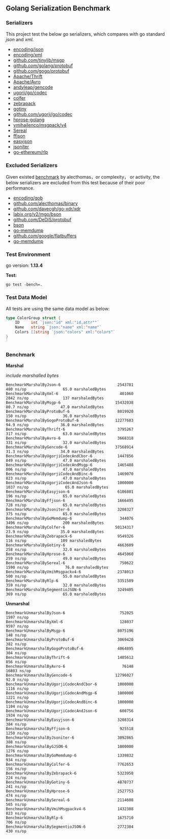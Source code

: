 ## Golang Serialization Benchmark

### Serializers

This project test the below go serializers, which compares with go standard _json_ and _xml_.

- [encoding/json](http://golang.org/pkg/encoding/json/)
- [encoding/xml](http://golang.org/pkg/encoding/xml/)
- [github.com/tinylib/msgp](http://github.com/tinylib/msgp)
- [github.com/golang/protobuf](http://github.com/golang/protobuf)
- [github.com/gogo/protobuf](http://github.com/gogo/protobuf)
- [Apache/Thrift](https://github.com/apache/thrift/tree/master/lib/go)
- [Apache/Avro](https://github.com/linkedin/goavro)
- [andyleap/gencode](https://github.com/andyleap/gencode)
- [ugorji/go/codec](https://github.com/ugorji/go/tree/master/codec)
- [colfer](https://github.com/pascaldekloe/colfer)
- [zebrapack](https://github.com/glycerine/zebrapack)
- [gotiny](https://github.com/niubaoshu/gotiny)
- [github.com/ugorji/go/codec](http://github.com/ugorji/go/codec)
- [hprose-golang](https://github.com/hprose/hprose-golang/tree/master/io)
- [vmihailenco/msgpack/v4](https://github.com/vmihailenco/msgpack)
- [Sereal](https://github.com/Sereal/Sereal)
- [ffjson](https://github.com/pquerna/ffjson)
- [easyjson](https://github.com/mailru/easyjson)
- [jsoniter](https://github.com/json-iterator/go)
- [go-ethereum/rlp](https://github.com/ethereum/go-ethereum)

###  Excluded Serializers

Given existed [benchmark](https://github.com/alecthomas/go_serialization_benchmarks) by alecthomas，or complexity， or activity, the below serializers are excluded from this test because of their poor performance.

- [encoding/gob](http://golang.org/pkg/encoding/gob/)
- [github.com/alecthomas/binary](http://github.com/alecthomas/binary)
- [github.com/davecgh/go-xdr/xdr](http://github.com/davecgh/go-xdr/xdr)
- [labix.org/v2/mgo/bson](http://labix.org/v2/mgo/bson)
- [github.com/DeDiS/protobuf](http://github.com/DeDiS/protobuf)
- [bson](http://github.com/micro/go-bson)
- [go-memdump](https://github.com/alexflint/go-memdump)
- [github.com/google/flatbuffers](http://github.com/google/flatbuffers)
- [go-memdump](https://github.com/alexflint/go-memdump)

### Test Environment
go version: **1.13.4**

**Test:**

```
go test -bench=.
```

### Test Data Model

All tests are using the same data model as below:

```go
type ColorGroup struct {
    ID     int `json:"id" xml:"id,attr""`
    Name   string `json:"name" xml:"name"`
    Colors []string `json:"colors" xml:"colors"`
}
`
```

### Benchmark

**Marshal**

_include marshalled bytes_

```
BenchmarkMarshalByJson-6                         2543781               480 ns/op                65.0 marshaledBytes
BenchmarkMarshalByXml-6                           401060              2842 ns/op               137 marshaledBytes
BenchmarkMarshalByMsgp-6                        15432038                80.7 ns/op              47.0 marshaledBytes
BenchmarkMarshalByProtoBuf-6                     8019920               150 ns/op                36.0 marshaledBytes
BenchmarkMarshalByGogoProtoBuf-6                12277683                94.9 ns/op              36.0 marshaledBytes
BenchmarkMarshalByThrift-6                       3795267               317 ns/op                63.0 marshaledBytes
BenchmarkMarshalByAvro-6                         3668318               331 ns/op                32.0 marshaledBytes
BenchmarkMarshalByGencode-6                     37568914                31.3 ns/op              34.0 marshaledBytes
BenchmarkMarshalByUgorjiCodecAndCbor-6           1447856               849 ns/op                47.0 marshaledBytes
BenchmarkMarshalByUgorjiCodecAndMsgp-6           1465488               806 ns/op                47.0 marshaledBytes
BenchmarkMarshalByUgorjiCodecAndBinc-6           1469070               823 ns/op                47.0 marshaledBytes
BenchmarkMarshalByUgorjiCodecAndJson-6           1000000              1037 ns/op                65.0 marshaledBytes
BenchmarkMarshalByEasyjson-6                     6106801               196 ns/op                65.0 marshaledBytes
BenchmarkMarshalByFfjson-6                       1666495               728 ns/op                65.0 marshaledBytes
BenchmarkMarshalByJsoniter-6                     3208327               375 ns/op                65.0 marshaledBytes
BenchmarkMarshalByGoMemdump-6                     344076              3496 ns/op               200 marshaledBytes
BenchmarkMarshalByColfer-6                      50134317                23.9 ns/op              35.0 marshaledBytes
BenchmarkMarshalByZebrapack-6                    9549326               116 ns/op               109 marshaledBytes
BenchmarkMarshalByGotiny-6                       4663609               258 ns/op                32.0 marshaledBytes
BenchmarkMarshalByHprose-6                       4645060               259 ns/op                49.0 marshaledBytes
BenchmarkMarshalBySereal-6                        750622              1590 ns/op                76.0 marshaledBytes
BenchmarkMarshalByVmihMsgpackv4-6                2378013               500 ns/op                55.0 marshaledBytes
BenchmarkMarshalByRlp-6                          3351589               359 ns/op                32.0 marshaledBytes
BenchmarkMarshalBySegmentioJSON-6                3249405               369 ns/op                65.0 marshaledBytes
```


**Unmarshal**

```
BenchmarkUnmarshalByJson-6                        752025              1597 ns/op
BenchmarkUnmarshalByXml-6                         128037              9597 ns/op
BenchmarkUnmarshalByMsgp-6                       8075196               148 ns/op
BenchmarkUnmarshalByProtoBuf-6                   3069420               382 ns/op
BenchmarkUnmarshalByGogoProtoBuf-6               4064895               304 ns/op
BenchmarkUnmarshalByThrift-6                     1405612               856 ns/op
BenchmarkUnmarshalByAvro-6                         76148             16803 ns/op
BenchmarkUnmarshalByGencode-6                   12796027                92.0 ns/op
BenchmarkUnmarshalByUgorjiCodecAndCbor-6         1000000              1116 ns/op
BenchmarkUnmarshalByUgorjiCodecAndMsgp-6         1000000              1221 ns/op
BenchmarkUnmarshalByUgorjiCodecAndBinc-6         1000000              1104 ns/op
BenchmarkUnmarshalByUgorjiCodecAndJson-6          600756              1934 ns/op
BenchmarkUnmarshalByEasyjson-6                   3208314               384 ns/op
BenchmarkUnmarshalByFfjson-6                      925518              1250 ns/op
BenchmarkUnmarshalByJsoniter-6                   3092865               388 ns/op
BenchmarkUnmarshalByGJSON-6                      1000000              1276 ns/op
BenchmarkUnmarshalByGoMemdump-6                  1339832               934 ns/op
BenchmarkUnmarshalByColfer-6                     7762653               156 ns/op
BenchmarkUnmarshalByZebrapack-6                  5323958               224 ns/op
BenchmarkUnmarshalByGotiny-6                     4870737               241 ns/op
BenchmarkUnmarshalByHprose-6                     2527753               474 ns/op
BenchmarkUnmarshalBySereal-6                     2114608               565 ns/op
BenchmarkUnmarshalByVmihMsgpackv4-6              1432388               823 ns/op
BenchmarkUnmarshalByRlp-6                        1675710               706 ns/op
BenchmarkUnmarshalBySegmentioJSON-6              2772384               430 ns/op
```
